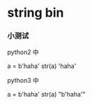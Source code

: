 # string bin

### 小测试

python2 中

a = b'haha'
str(a)
'haha'

python3 中

a = b'haha'
str(a)
"b'haha'"


